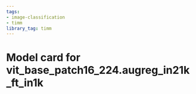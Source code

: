 ```yaml
---
tags:
- image-classification
- timm
library_tag: timm
---
```

# Model card for vit_base_patch16_224.augreg_in21k_ft_in1k